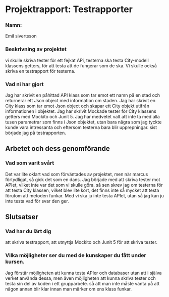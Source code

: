 # Projektrapport: Testrapporter

### Namn:
Emil sivertsson

### Beskrivning av projektet
vi skulle skriva tester för ett fejkat APi, testerna ska testa City-modell klassens getters, för att testa att de fungerar som de ska.
Vi skulle också skriva en testrapport för testerna.

### Vad ni har gjort
Jag har skrivit en påhittad API klass som tar emot ett namn på en stad och returnerar ett Json object
med information om staden. Jag har skrivit en City klass som tar emot Json object och skapar ett City objekt utifrån informationen i objektet.
Jag har skrivit Mockade tester för City klassens getters med Mockito och Junit 5.
Jag har medvetet valt att inte ta med alla tusen parametrar som finns i Json objektet, utan bara några som jag tyckte kunde vara intressanta och eftersom 
testerna bara blir upprepningar.
sist började jag på testrapporten.

## Arbetet och dess genomförande

### Vad som varit svårt
Det var lite oklart vad som förväntades av projektet, men när marcus förtydligat, så gick det som en dans.
Jag började med att skriva tester mot APIet, vilket inte var det som vi skulle göra.
så sen skrev jag om testerna för att testa City klassen, vilket blev lite kort, det finns inte så mycket att testa förutom att metoden funkar.
Med vi ska ju inte testa APIet, utan så jag kan ju inte testa vad för svar den ger.



## Slutsatser

### Vad har du lärt dig
att skriva testrapport, att utnyttja Mockito och Junit 5 för att skriva tester.

### Vilka möjligheter ser du med de kunskaper du fått under kursen.
Jag förstår möjligheten att kunna testa APIer och databaser utan att i själva verket 
använda dessa, men även möjligheten att kunna skriva tester och testa sin del av koden i ett grupparbete.
så att man inte måste vänta på att någon annan blir klar innan man märker om ens klass funkar.